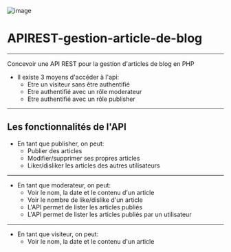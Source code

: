 ![image](https://user-images.githubusercontent.com/logo_api.png)


# APIREST-gestion-article-de-blog

---

Concevoir une API REST pour la gestion d'articles de blog en PHP

* Il existe 3 moyens d'accéder à l'api:
    * Etre un visiteur sans être authentifié
    * Etre authentifié avec un rôle moderateur
    * Etre authentifié avec un rôle publisher 

****
## Les fonctionnalités de l'API
* En tant que publisher, on peut:
    *  Publier des articles
    *  Modifier/supprimer ses propres articles
    * Liker/disliker les articles des autres utilisateurs

----
* En tant que moderateur, on peut:
    * Voir le nom, la date et le contenu d'un article
    * Voir le nombre de like/dislike d'un article
    * L'API permet de lister les articles publiés
    * L'API permet de lister les articles publiés par un utilisateur

----
* En tant que visiteur, on peut:
    * Voir le nom, la date et le contenu d'un article
